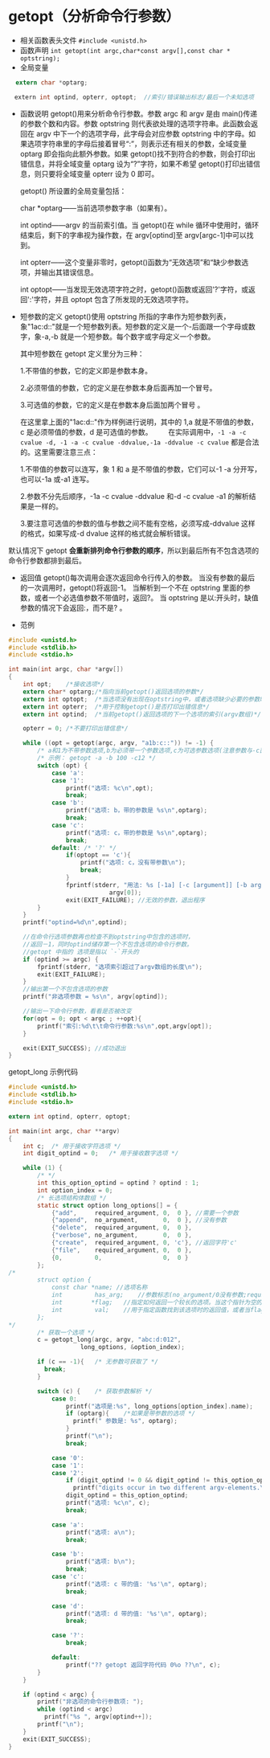 # getopt（分析命令行参数）

- 相关函数表头文件
  `#include <unistd.h>`
- 函数声明
  `int getopt(int argc,char*const argv[],const char * optstring);`
- 全局变量

```c
  extern char *optarg;

　extern int optind, opterr, optopt;  //索引/错误输出标志/最后一个未知选项
```

- 函数说明
  getopt()用来分析命令行参数。参数 argc 和 argv 是由 main()传递的参数个数和内容。参数 optstring 则代表欲处理的选项字符串。此函数会返回在 argv 中下一个的选项字母，此字母会对应参数 optstring 中的字母。如果选项字符串里的字母后接着冒号“:”，则表示还有相关的参数，全域变量 optarg 即会指向此额外参数。如果 getopt()找不到符合的参数，则会打印出错信息，并将全域变量 optarg 设为“?”字符，如果不希望 getopt()打印出错信息，则只要将全域变量 opterr 设为 0 即可。

  getopt() 所设置的全局变量包括：

  char \*optarg——当前选项参数字串（如果有）。

  int optind——argv 的当前索引值。当 getopt()在 while 循环中使用时，循环结束后，剩下的字串视为操作数，在 argv[optind]至 argv[argc-1]中可以找到。

  int opterr——这个变量非零时，getopt()函数为“无效选项”和“缺少参数选项，并输出其错误信息。

  int optopt——当发现无效选项字符之时，getopt()函数或返回'?'字符，或返回':'字符，并且 optopt 包含了所发现的无效选项字符。

- 短参数的定义
  getopt()使用 optstring 所指的字串作为短参数列表，象"1ac:d::"就是一个短参数列表。短参数的定义是一个-后面跟一个字母或数字，象-a,-b 就是一个短参数。每个数字或字母定义一个参数。

  其中短参数在 getopt 定义里分为三种：

  1.不带值的参数，它的定义即是参数本身。

  2.必须带值的参数，它的定义是在参数本身后面再加一个冒号。

  3.可选值的参数，它的定义是在参数本身后面加两个冒号 。

  在这里拿上面的"1ac:d::"作为样例进行说明，其中的 1,a 就是不带值的参数，c 是必须带值的参数，d 是可选值的参数。
  　　在实际调用中，`-1 -a -c cvalue -d, -1 -a -c cvalue -ddvalue,-1a -ddvalue -c cvalue` 都是合法的。这里需要注意三点：

  1.不带值的参数可以连写，象 1 和 a 是不带值的参数，它们可以-1 -a 分开写，也可以-1a 或-a1 连写。

  2.参数不分先后顺序，-1a -c cvalue -ddvalue 和-d -c cvalue -a1 的解析结果是一样的。

  3.要注意可选值的参数的值与参数之间不能有空格，必须写成-ddvalue 这样的格式，如果写成-d dvalue 这样的格式就会解析错误。

默认情况下 getopt **会重新排列命令行参数的顺序**，所以到最后所有不包含选项的命令行参数都排到最后。

- 返回值
  getopt()每次调用会逐次返回命令行传入的参数。
  当没有参数的最后的一次调用时，getopt()将返回-1。
  当解析到一个不在 optstring 里面的参数，或者一个必选值参数不带值时，返回?。
  当 optstring 是以:开头时，缺值参数的情况下会返回:，而不是? 。

- 范例

```c
#include <unistd.h>
#include <stdlib.h>
#include <stdio.h>

int main(int argc, char *argv[])
{
    int opt;    /*接收选项*/
    extern char* optarg;/*指向当前getopt()返回选项的参数*/
    extern int optopt;  /*当选项没有出现在optstring中，或者选项缺少必要的参数时，该选项存储在optopt中，getopt返回'？’*/
    extern int opterr;  /*用于控制getopt()是否打印出错信息*/
    extern int optind;  /*当前getopt()返回选项的下一个选项的索引(argv数组)*/

    opterr = 0; /*不要打印出错信息*/

    while ((opt = getopt(argc, argv, "a1b:c::")) != -1) {
        /* a和1为不带参数选项,b为必须带一个参数选项,c为可选参数选项(注意参数与-c直接不能分开) */
        /* 示例： getopt -a -b 100 -c12 */
        switch (opt) {
            case 'a':
            case '1':
                printf("选项: %c\n",opt);
                break;
            case 'b':
                printf("选项: b，带的参数是 %s\n",optarg);
                break;
            case 'c':
                printf("选项: c，带的参数是 %s\n",optarg);
                break;
            default: /* '?' */
                if(optopt == 'c'){
                    printf("选项: c，没有带参数\n");
                    break;
                }
                fprintf(stderr, "用法: %s [-1a] [-c [argument]] [-b argument]\n",
                            argv[0]);
                exit(EXIT_FAILURE); //无效的参数，退出程序
        }
    }
    printf("optind=%d\n",optind);

    //在命令行选项参数再也检查不到optstring中包含的选项时，
    //返回－1，同时optind储存第一个不包含选项的命令行参数。
    //getopt 中指的 选项是指以 `-`开头的
    if (optind >= argc) {
        fprintf(stderr, "选项索引超过了argv数组的长度\n");
        exit(EXIT_FAILURE);
    }
    //输出第一个不包含选项的参数
    printf("非选项参数 = %s\n", argv[optind]);

    //输出一下命令行参数，看看是否被改变
    for(opt = 0; opt < argc ; ++opt){
        printf("索引:%d\t\t命令行参数:%s\n",opt,argv[opt]);
    }

    exit(EXIT_SUCCESS); //成功退出
}
```

getopt_long 示例代码

```C
#include <unistd.h>
#include <stdlib.h>
#include <stdio.h>

extern int optind, opterr, optopt;

int main(int argc, char **argv)
{
    int c;  /* 用于接收字符选项 */
    int digit_optind = 0;   /* 用于接收数字选项 */

    while (1) {
        /* */
        int this_option_optind = optind ? optind : 1;
        int option_index = 0;
        /* 长选项结构体数组 */
        static struct option long_options[] = {
            {"add",     required_argument, 0,  0 }, //需要一个参数
            {"append",  no_argument,       0,  0 }, //没有参数
            {"delete",  required_argument, 0,  0 },
            {"verbose", no_argument,       0,  0 },
            {"create",  required_argument, 0, 'c'}, //返回字符'c'
            {"file",    required_argument, 0,  0 },
            {0,         0,                 0,  0 }
        };
/*
        struct option {
            const char *name; //选项名称
            int         has_arg;    //参数标志(no_argument/0没有参数;required_argument/1需要一个参数;optional_argument/2一个可选参数)
            int        *flag;   //指定如何返回一个较长的选项。当这个指针为空的时候，函数直接将val的数值从getopt_long的返回值返回出去，当它非空时，val的值会被赋到flag指向的整型数中，而函数返回值为0
            int         val;    //用于指定函数找到该选项时的返回值，或者当flag非空时指定flag指向的数据的值。
        };
*/
        /* 获取一个选项 */
        c = getopt_long(argc, argv, "abc:d:012",
                    long_options, &option_index);

        if (c == -1){   /* 无参数可获取了 */
          break;
        }

        switch (c) {    /* 获取参数解析 */
            case 0:
                printf("选项是:%s", long_options[option_index].name);
                if (optarg){    /*如果是带参数的选项 */
                  printf(" 参数是: %s", optarg);
                }
                printf("\n");
                break;

            case '0':
            case '1':
            case '2':
                if (digit_optind != 0 && digit_optind != this_option_optind)
                  printf("digits occur in two different argv-elements.\n");
                digit_optind = this_option_optind;
                printf("选项: %c\n", c);
                break;

            case 'a':
                printf("选项: a\n");
                break;

            case 'b':
                printf("选项: b\n");
                break;
            case 'c':
                printf("选项: c 带的值: '%s'\n", optarg);
                break;

            case 'd':
                printf("选项: d 带的值: '%s'\n", optarg);
                break;

            case '?':
                break;

            default:
                printf("?? getopt 返回字符代码 0%o ??\n", c);
        }
    }

    if (optind < argc) {
        printf("非选项的命令行参数项: ");
        while (optind < argc)
          printf("%s ", argv[optind++]);
        printf("\n");
    }
    exit(EXIT_SUCCESS);
}
```
